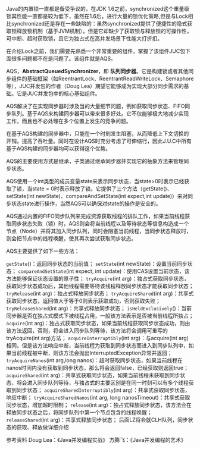 
  Java的内置锁一直都是备受争议的，在JDK 1.6之前，synchronized这个重量级锁其性能一直都是较为低下，虽然在1.6后，进行大量的锁优化策略,但是与Lock相比synchronized还是存在一些缺陷的：虽然synchronized提供了便捷性的隐式获取锁释放锁机制（基于JVM机制），但是它却缺少了获取锁与释放锁的可操作性，可中断、超时获取锁，且它为独占式在高并发场景下性能大打折扣。

  在介绍Lock之前，我们需要先熟悉一个非常重要的组件，掌握了该组件JUC包下面很多问题都不在是问题了。该组件就是AQS。

  AQS，**AbstractQueuedSynchronizer**，即 **队列同步器**。它是构建锁或者其他同步组件的基础框架（如ReentrantLock、ReentrantReadWriteLock、Semaphore等），JUC并发包的作者（Doug Lea）期望它能够成为实现大部分同步需求的基础。它是JUC并发包中的核心基础组件。

  AQS解决了在实现同步器时涉及当的大量细节问题，例如获取同步状态、FIFO同步队列。基于AQS来构建同步器可以带来很多好处。它不仅能够极大地减少实现工作，而且也不必处理在多个位置上发生的竞争问题。

  在基于AQS构建的同步器中，只能在一个时刻发生阻塞，从而降低上下文切换的开销，提高了吞吐量。同时在设计AQS时充分考虑了可伸缩行，因此J.U.C中所有基于AQS构建的同步器均可以获得这个优势。

  AQS的主要使用方式是继承，子类通过继承同步器并实现它的抽象方法来管理同步状态。

  AQS使用一个int类型的成员变量state来表示同步状态，当state>0时表示已经获取了锁，当state = 0时表示释放了锁。它提供了三个方法（getState()、setState(int newState)、compareAndSetState(int expect,int update)）来对同步状态state进行操作，当然AQS可以确保对state的操作是安全的。

  AQS通过内置的FIFO同步队列来完成资源获取线程的排队工作，如果当前线程获取同步状态失败（锁）时，AQS则会将当前线程以及等待状态等信息构造成一个节点（Node）并将其加入同步队列，同时会阻塞当前线程，当同步状态释放时，则会把节点中的线程唤醒，使其再次尝试获取同步状态。

  AQS主要提供了如下一些方法：

  `getState`()：返回同步状态的当前值；
  `setState`(int newState)：设置当前同步状态；
  `compareAndSetState`(int expect, int update)：使用CAS设置当前状态，该方法能够保证状态设置的原子性；
  `tryAcquire`(int arg)：独占式获取同步状态，获取同步状态成功后，其他线程需要等待该线程释放同步状态才能获取同步状态；
  `tryRelease`(int arg)：独占式释放同步状态；
  `tryAcquireShared`(int arg)：共享式获取同步状态，返回值大于等于0则表示获取成功，否则获取失败；
  `tryReleaseShared`(int arg)：共享式释放同步状态；
  `isHeldExclusively`()：当前同步器是否在独占式模式下被线程占用，一般该方法表示是否被当前线程所独占；
  `acquire`(int arg)：独占式获取同步状态，如果当前线程获取同步状态成功，则由该方法返回，否则，将会进入同步队列等待，该方法将会调用可重写的tryAcquire(int arg)方法；
  `acquireInterruptibly`(int arg)：与acquire(int arg)相同，但是该方法响应中断，当前线程为获取到同步状态而进入到同步队列中，如果当前线程被中断，则该方法会抛出InterruptedException异常并返回；
  `tryAcquireNanos`(int arg,long nanos)：超时获取同步状态，如果当前线程在nanos时间内没有获取到同步状态，那么将会返回false，已经获取则返回true；
  `acquireShared`(int arg)：共享式获取同步状态，如果当前线程未获取到同步状态，将会进入同步队列等待，与独占式的主要区别是在同一时刻可以有多个线程获取到同步状态；
  `acquireSharedInterruptibly`(int arg)：共享式获取同步状态，响应中断；
  `tryAcquireSharedNanos`(int arg, long nanosTimeout)：共享式获取同步状态，增加超时限制；
  `release`(int arg)：独占式释放同步状态，该方法会在释放同步状态之后，将同步队列中第一个节点包含的线程唤醒；
  `releaseShared`(int arg)：共享式释放同步状态；
  后面LZ将会就CLH队列，同步状态的获取、释放做详细介绍

  参考资料
  Doug Lea：《Java并发编程实战》
  方腾飞：《Java并发编程的艺术》
